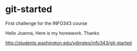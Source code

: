 # git-started
First challenge for the INFO343 course

Hello Joanna,
Here is my homework.
Thanks

http://students.washington.edu/ydingles/info343/git-started
